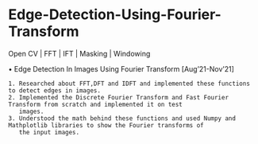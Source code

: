 # Edge-Detection-Using-Fourier-Transform
Open CV | FFT | IFT | Masking | Windowing

• Edge Detection In Images Using Fourier Transform [Aug’21-Nov’21]

    1. Researched about FFT,DFT and IDFT and implemented these functions to detect edges in images.
    2. Implemented the Discrete Fourier Transform and Fast Fourier Transform from scratch and implemented it on test
       images.
    3. Understood the math behind these functions and used Numpy and Mathplotlib libraries to show the Fourier transforms of
       the input images.
